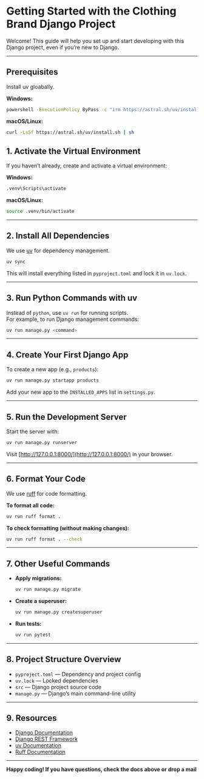 # Getting Started with the Clothing Brand Django Project

Welcome! This guide will help you set up and start developing with this Django project, even if you’re new to Django.

---
## Prerequisites

Install uv gloabally. 

**Windows:**
```sh
powershell -ExecutionPolicy ByPass -c "irm https://astral.sh/uv/install.ps1 | iex"
```

**macOS/Linux:**
```sh
curl -LsSf https://astral.sh/uv/install.sh | sh
```

## 1. **Activate the Virtual Environment**

If you haven’t already, create and activate a virtual environment:

**Windows:**
```sh
.venv\Scripts\activate
```

**macOS/Linux:**
```sh
source .venv/bin/activate
```

---

## 2. **Install All Dependencies**

We use [uv](https://github.com/astral-sh/uv) for dependency management.

```sh
uv sync
```
This will install everything listed in `pyproject.toml` and lock it in `uv.lock`.

---

## 3. **Run Python Commands with uv**

Instead of `python`, use `uv run` for running scripts.  
For example, to run Django management commands:

```sh
uv run manage.py <command>
```

---

## 4. **Create Your First Django App**

To create a new app (e.g., `products`):

```sh
uv run manage.py startapp products
```

Add your new app to the `INSTALLED_APPS` list in `settings.py`.

---

## 5. **Run the Development Server**

Start the server with:

```sh
uv run manage.py runserver
```

Visit [http://127.0.0.1:8000/](http://127.0.0.1:8000/) in your browser.

---

## 6. **Format Your Code**

We use [ruff](https://docs.astral.sh/ruff/) for code formatting.

**To format all code:**
```sh
uv run ruff format .
```

**To check formatting (without making changes):**
```sh
uv run ruff format . --check
```

---

## 7. **Other Useful Commands**

- **Apply migrations:**  
  ```sh
  uv run manage.py migrate
  ```
- **Create a superuser:**  
  ```sh
  uv run manage.py createsuperuser
  ```
- **Run tests:**  
  ```sh
  uv run pytest
  ```

---

## 8. **Project Structure Overview**

- `pyproject.toml` — Dependency and project config
- `uv.lock` — Locked dependencies
- `src` — Django project source code
- `manage.py` — Django’s main command-line utility

---

## 9. **Resources**

- [Django Documentation](https://docs.djangoproject.com/en/stable/)
- [Django REST Framework](https://www.django-rest-framework.org/)
- [uv Documentation](https://github.com/astral-sh/uv)
- [Ruff Documentation](https://docs.astral.sh/ruff/)

---

**Happy coding! If you have questions, check the docs above or drop a mail**